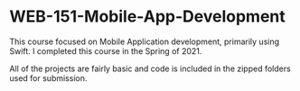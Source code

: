 # WEB-151-Mobile-App-Development
This course focused on Mobile Application development, primarily using Swift. I completed this course in the Spring of 2021.

All of the projects are fairly basic and code is included in the zipped folders used for submission.
